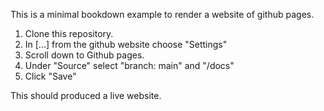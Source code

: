This is a minimal bookdown example to render a website of github pages.

1. Clone this repository.
2. In [...] from the github website choose "Settings"
3. Scroll down to Github pages.
4. Under "Source" select "branch: main" and "/docs"
5. Click "Save"

This should produced a live website.
